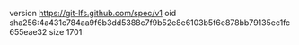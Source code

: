 version https://git-lfs.github.com/spec/v1
oid sha256:4a431c784aa9f6b3dd5388c7f9b52e8e6103b5f6e878bb79135ec1fc655eae32
size 1701
